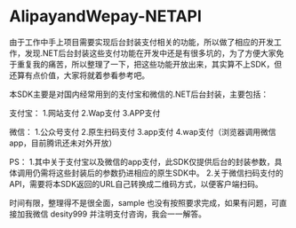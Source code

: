 # AlipayandWepay-NETAPI

由于工作中手上项目需要实现后台封装支付相关的功能，所以做了相应的开发工作，发现.NET后台封装这些支付功能在开发中还是有很多坑的，为了方便大家免于重复我的痛苦，所以整理了一下，把这些功能开放出来，其实算不上SDK，但还算有点价值，大家将就着参看参考吧。

本SDK主要是对国内经常用到的支付宝和微信的.NET后台封装，主要包括：

支付宝：
1.网站支付
2.Wap支付
3.APP支付

微信：
1.公众号支付
2.原生扫码支付
3.app支付
4.wap支付（浏览器调用微信app，目前腾讯还未对外开放）

PS：
1.其中关于支付宝以及微信的app支付，此SDK仅提供后台的封装参数，具体调用仍需将这些封装后的参数扔进相应的原生SDK中。
2.关于微信扫码支付的API，需要将本SDK返回的URL自己转换成二维码方式，以便客户端扫码。   

时间有限，整理得不是很全面，sample 也没有按照要求完成，如果有问题，可直接加我微信 desity999 并注明支付咨询，我会一一解答。



